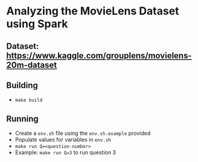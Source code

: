 # Analyzing the MovieLens Dataset using Spark

## Dataset: https://www.kaggle.com/grouplens/movielens-20m-dataset

## Building
- `make build`

## Running
- Create a `env.sh` file using the `env.sh.example` provided
- Populate values for variables in `env.sh`
- `make run Q=<question-number>`
- Example: `make run Q=3` to run question 3
